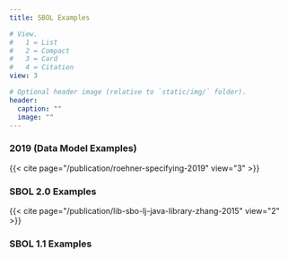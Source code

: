 ```yaml
---
title: SBOL Examples

# View.
#   1 = List
#   2 = Compact
#   3 = Card
#   4 = Citation
view: 3

# Optional header image (relative to `static/img/` folder).
header:
  caption: ""
  image: ""
---
```


### 2019 (Data Model Examples)

{{< cite page="/publication/roehner-specifying-2019" view="3" >}}

### SBOL 2.0 Examples

{{< cite page="/publication/lib-sbo-lj-java-library-zhang-2015" view="2" >}}

### SBOL 1.1 Examples